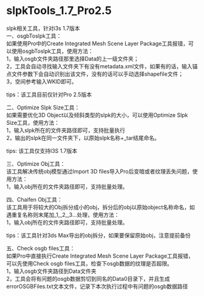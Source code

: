 # slpkTools_1.7_Pro2.5   
slpk相关工具，针对i3s 1.7版本   
一、osgbToslpk工具：     
如果使用Pro中的Create Integrated Mesh Scene Layer Package工具报错，可以使用osgbToslpk工具，使用方法：          
1，输入osgb文件夹路径那里选择Data的上一级文件夹；        
2，工具会自动寻找输入文件夹下有没有metadata.xml文件，如果有的话，输入锚点文件参数下会自动识别出该文件，没有的话可以手动选择shapefile文件；           
3，空间参考输入WKID即可。    

tips：该工具目前仅针对Pro 2.5版本       

二、Optimize Slpk Size工具：          
如果需要优化3D Object以及倾斜类型的slpk的大小，可以使用Optimize Slpk Size工具，使用方法：      
1，输入slpk所在的文件夹路径即可，支持批量执行      
2，输出的slpk在同一文件夹下，以原始slpk名称+_tar结尾命名。     

tips: 该工具仅支持I3S 1.7版本     

三、Optimize Obj工具：      
该工具解决传统obj模型通过Import 3D files导入Pro后变暗或者纹理丢失问题，使用方法：         
1，输入obj所在的文件夹路径即可，支持批量处理。          

四、Chaifen Obj工具：         
该工具用于将较大的Obj拆分成小的obj，拆分后的obj以原始object名称命名，如遇重复名称则末尾加_1,_2,_3...处理，使用方法：        
1，输入obj所在的文件夹路径即可，支持批量处理。         

tips：该工具针对3ds Max导出的obj拆分，如果要保留原始obj，注意提前备份             

五、Check osgb files工具：        
如果Pro中直接执行Create Integrated Mesh Scene Layer Package工具报错，可以先使用Check osgb files工具，检查下osgb数据的纹理是否超限。             
1，输入osgb文件夹路径到Data文件夹          
2，工具会将有问题的osgb数据剪切到同名的Data0目录下，并且生成errorOSGBFiles.txt文本文件，记录下本次执行过程中有问题的osgb数据路径            

